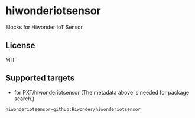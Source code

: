 # hiwonderiotsensor
 Blocks for Hiwonder IoT Sensor

## License

MIT

## Supported targets

* for PXT/hiwonderiotsensor
(The metadata above is needed for package search.)

```package
hiwonderiotsensor=github:Hiwonder/hiwonderiotsensor
```